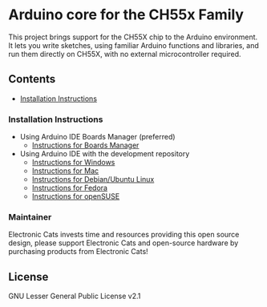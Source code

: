 # Arduino core for the CH55x Family

This project brings support for the CH55X chip to the Arduino environment. It lets you write sketches, using familiar Arduino functions and libraries, and run them directly on CH55X, with no external microcontroller required.

## Contents
- [Installation Instructions](#installation-instructions)


### Installation Instructions
- Using Arduino IDE Boards Manager (preferred)
  + [Instructions for Boards Manager](docs/arduino-ide/boards_manager.md)
- Using Arduino IDE with the development repository
  + [Instructions for Windows](docs/arduino-ide/windows.md)
  + [Instructions for Mac](docs/arduino-ide/mac.md)
  + [Instructions for Debian/Ubuntu Linux](docs/arduino-ide/debian_ubuntu.md)
  + [Instructions for Fedora](docs/arduino-ide/fedora.md)
  + [Instructions for openSUSE](docs/arduino-ide/opensuse.md)
  
### Maintainer

Electronic Cats invests time and resources providing this open source design, please support Electronic Cats and open-source hardware by purchasing products from Electronic Cats!

## License

GNU Lesser General Public License v2.1



